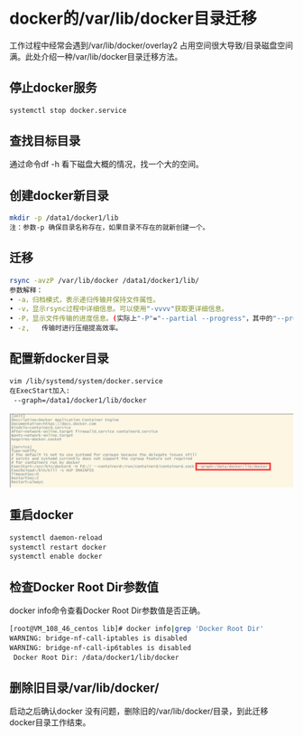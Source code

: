 # docker的/var/lib/docker目录迁移
工作过程中经常会遇到/var/lib/docker/overlay2 占用空间很大导致/目录磁盘空间满。此处介绍一种/var/lib/docker目录迁移方法。

## 停止docker服务
```Bash
systemctl stop docker.service
```
## 查找目标目录
通过命令df -h 看下磁盘大概的情况，找一个大的空间。

## 创建docker新目录
```Bash
mkdir -p /data1/docker1/lib
注：参数-p 确保目录名称存在，如果目录不存在的就新创建一个。
```
## 迁移
```Bash
rsync -avzP /var/lib/docker /data1/docker1/lib/
参数解释：
• -a，归档模式，表示递归传输并保持文件属性。
• -v，显示rsync过程中详细信息。可以使用"-vvvv"获取更详细信息。
• -P，显示文件传输的进度信息。(实际上"-P"="--partial --progress"，其中的"--progress"才是显示进度信息的)。
• -z,   传输时进行压缩提高效率。
```
## 配置新docker目录
```Bash
vim /lib/systemd/system/docker.service
在ExecStart加入:  
 --graph=/data1/docker1/lib/docker
```
![](../../images/others/docker1.png)
## 重启docker
```Bash
systemctl daemon-reload
systemctl restart docker
systemctl enable docker
```
## 检查Docker Root Dir参数值
docker info命令查看Docker Root Dir参数值是否正确。
```Bash
[root@VM_108_46_centos lib]# docker info|grep 'Docker Root Dir'
WARNING: bridge-nf-call-iptables is disabled
WARNING: bridge-nf-call-ip6tables is disabled
 Docker Root Dir: /data/docker1/lib/docker
```
## 删除旧目录/var/lib/docker/
启动之后确认docker 没有问题，删除旧的/var/lib/docker/目录，到此迁移docker目录工作结束。



